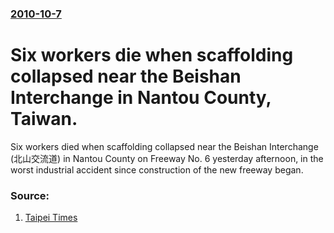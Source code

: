 ### [2010-10-7](/news/2010/10/7/index.md)

# Six workers die when scaffolding collapsed near the Beishan Interchange in Nantou County, Taiwan. 

Six workers died when scaffolding collapsed near the Beishan Interchange (北山交流道) in Nantou County on Freeway No. 6 yesterday afternoon, in the worst industrial accident since construction of the new freeway began.


### Source:

1. [Taipei Times](http://www.taipeitimes.com/News/front/archives/2010/10/01/2003484258)
